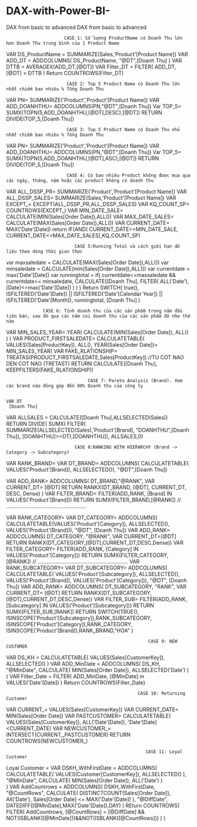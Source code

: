 # DAX-with-Power-BI-
DAX from basic to advanced
DAX from basic to advanced

                          CASE 1: Số lượng ProductName có Doanh Thu lớn hơn Doanh Thu trung bình của 1 Product Name              

VAR DS_ProductName = 
    SUMMARIZE(Sales,'Product'[Product Name])
VAR ADD_DT = 
    ADDCOLUMNS(
        DS_ProductName,
        "@DT",[Doanh Thu]
    )
VAR DTTB = 
    AVERAGEX(ADD_DT,[@DT])
VAR Filter_DT = 
    FILTER(
        ADD_DT,
        [@DT] > DTTB
    )
Return
    COUNTROWS(Filter_DT)
    

                           CASE 2: Top 5 Product Name có Doanh Thu lớn nhất chiếm bao nhiêu % Tổng Doanh Thu
                           
 VAR PN=
    SUMMARIZE('Product','Product'[Product Name])
VAR ADD_DOANHTHU=
    ADDCOLUMNS(PN,"@DT",[Doanh Thu])
Var TOP_5= 
    SUMX(TOPN(5,ADD_DOANHTHU,[@DT],DESC),[@DT])
RETURN
DIVIDE(TOP_5,[Doanh Thu])
    
    
                            
                           CASE 3: Top 5 Product Name có Doanh Thu nhỏ nhất chiếm bao nhiêu % Tổng Doanh Thu
                           
 VAR PN=
    SUMMARIZE('Product','Product'[Product Name])
VAR ADD_DOANHTHU=
    ADDCOLUMNS(PN,"@DT",[Doanh Thu])
Var TOP_5= 
    SUMX(TOPN(5,ADD_DOANHTHU,[@DT],ASC),[@DT])
RETURN
DIVIDE(TOP_5,[Doanh Thu])

    
                           CASE 4: Có bao nhiêu Product không được mua qua các ngày, tháng, năm hoặc các product không có doanh thu
                           
                           
 VAR ALL_DSSP_PR=
SUMMARIZE('Product','Product'[Product Name])
VAR ALL_DSSP_SALES=
SUMMARIZE(Sales,'Product'[Product Name])
VAR EXCEPT_=
EXCEPT(ALL_DSSP_PR,ALL_DSSP_SALES)
VAR KQ_COUNT_SP=
COUNTROWS(EXCEPT_)
VAR MIN_DATE_SALE=
CALCULATE(MIN(Sales[Order Date]),ALL())
VAR MAX_DATE_SALES=
CALCULATE(MAX(Sales[Order Date]),ALL())
VAR CURRENT_DATE=
MAX('Date'[Date])
return
IF(AND(
    CURRENT_DATE>=MIN_DATE_SALE,
    CURRENT_DATE<=MAX_DATE_SALES),KQ_COUNT_SP)

                              CASE 5:Running Total và cách giới hạn dữ liệu theo dòng thời gian thực
                              
                             

var maxsaledate = CALCULATE(MAX(Sales[Order Date]),ALL())
var minsaledate = CALCULATE(min(Sales[Order Date]),ALL())
var currentdate = max('Date'[Date])
var runningtotal = 
    if(
        currentdate<=maxsaledate && 
            currentdate>= minsaledate,
        CALCULATE([Doanh Thu], 
            FILTER( 
                ALL('Date'), 
                [Date]<=max('Date'[Date])
            )
        )
    )
Return
SWITCH(
    true(),
    ISFILTERED('Date'[Date]) || ISFILTERED('Date'[Calendar Year]) || ISFILTERED('Date'[Month]), runningtotal,
    [Doanh Thu]
)
                           
                  CASE 6: Tính doanh thu của các sản phẩm trong năm đầu tiên bán, sau đó qua các năm coi doanh thu của các sản phẩm đó như thế nào
                  
  VAR MIN_SALES_YEAR=
   YEAR(
       CALCULATE(MIN(Sales[Order Date]),
       ALL()
            )
              )
VAR PRODUCT_FIRSTSALEDATE=
    CALCULATETABLE(
        VALUES(Sales[ProductKey]),
        ALL(),
     YEAR(Sales[Order Date])= MIN_SALES_YEAR)
VAR FAKE_RLATIONSHIP=
    TREATAS(PRODUCT_FIRSTSALEDATE,Sales[ProductKey])
    //TU COT NAO DEN COT NAO (TRETAST)
RETURN
 CALCULATE([Doanh Thu],
 KEEPFILTERS(FAKE_RLATIONSHIP))
 
 
 
                                   CASE 7: Pareto Analysis (Brand). Xem các brand nào đóng góp đến 80% Doanh thu của công ty
    
    
    VAR DT
     [Doanh Thu]
VAR ALLSALES = 
    CALCULATE([Doanh Thu],ALLSELECTED(Sales))     
RETURN
DIVIDE(
    SUMX( 
        FILTER( SUMMARIZE(ALLSELECTED(Sales),'Product'[Brand],
            "DOANHTHU",[Doanh Thu]),
            [DOANHTHU]>=DT),[DOANHTHU]),
 ALLSALES,0)
                     
                     
                     
                     
                              CASE 8:RANKING WITH HIERARCHY (Brand -> Category -> Subcategory)
 VAR RANK_BRAND=
  VAR DT_BRAND=
   ADDCOLUMNS(
       CALCULATETABLE(
           VALUES('Product'[Brand]),
           ALLSELECTED()),
           "@DT",[Doanh Thu])
    
   VAR ADD_RANK=
       ADDCOLUMNS(
           DT_BRAND,"@RANK",
           VAR CURRENT_DT= [@DT]
           RETURN
           RANKX(DT_BRAND,
              [@DT],
                 CURRENT_DT,
                   DESC,
                      Dense)
                            )
VAR FILTER_BRAND=
    FILTER(ADD_RANK,
            [Brand] IN VALUES('Product'[Brand]))
RETURN
    SUMX(FILTER_BRAND,[@RANK])
    // ......................................................

VAR RANK_CATEGORY=
     VAR DT_CATEGORY=
          ADDCOLUMNS(
              CALCULATETABLE(VALUES('Product'[Category]),
              ALLSELECTED(),
              VALUES('Product'[Brand])),
              "@DT",
              [Doanh Thu])
    VAR ADD_RANK=
            ADDCOLUMNS( 
                DT_CATEGORY,
                "@RANK",
                      VAR CURRENT_DT=[@DT]
                   RETURN
            RANKX(DT_CATEGORY,[@DT],CURRENT_DT,DESC,Dense))
VAR FILTER_CATEGORY=
      FILTER(ADD_RANK,
              [Category] IN VALUES('Product'[Category]))
    RETURN
    SUMX(FILTER_CATEGORY,[@RANK])
    // .............................................................
VAR RANK_SUBCATEGORY=
    VAR DT_SUBCATEGORY=
        ADDCOLUMNS(
            CALCULATETABLE(
                  VALUES('Product'[Subcategory]),
                  ALLSELECTED(),
                  VALUES('Product'[Brand]),
                  VALUES('Product'[Category])),
                "@DT",
                 [Doanh Thu])
    VAR ADD_RANK=
            ADDCOLUMNS(
                    DT_SUBCATEGORY,
                    "RANK",
                    VAR CURRENT_DT= [@DT]
                    RETURN
                    RANKX(DT_SUBCATEGORY,[@DT],CURRENT_DT,DESC,Dense))
VAR FILTER_SUB=
     FILTER(ADD_RANK,
          [Subcategory] IN VALUES('Product'[Subcategory]))
        RETURN 
            SUMX(FILTER_SUB,[RANK])
RETURN 
 SWITCH(TRUE(),
     ISINSCOPE('Product'[Subcategory]),RANK_SUBCATEGORY,
     ISINSCOPE('Product'[Category]),RANK_CATEGORY,
     ISINSCOPE('Product'[Brand]),RANK_BRAND,"HOA"
  )
  
  
                                                          CASE 9: NEW CUSTOMER         
                                                          
VAR DS_KH =
    CALCULATETABLE(
        VALUES(Sales[CustomerKey]),
        ALLSELECTED()
    )
VAR ADD_MinDate = 
    ADDCOLUMNS(
        DS_KH,
        "@MinDate",
        CALCULATE(
            MIN(Sales[Order Date]),
            ALLSELECTED('Date')
        )
    )
VAR Filter_Date =
    FILTER(
        ADD_MinDate,
        [@MinDate] in VALUES('Date'[Date])
    )
Return
    COUNTROWS(Filter_Date)
    
                                                      CASE 10: Returning Customer
                                                      
   VAR CURRENT_=
          VALUES(Sales[CustomerKey]) 
 VAR CURRENT_DATE=
         MIN(Sales[Order Date])
 VAR PASTCUSTOMER= 
        CALCULATETABLE(
            VALUES(Sales[CustomerKey]),
        ALL('Date'[Date]),
        'Date'[Date]<CURRENT_DATE)
 VAR NEWCUSTOMER_= 
        INTERSECT(CURRENT_,PASTCUSTOMER)
 RETURN
        COUNTROWS(NEWCUSTOMER_)
                                                       
                                                       
                                                         CASE 11: Loyal Customer
                                                         
   Loyal Customer = 
VAR DSKH_WithFirstDate = 
    ADDCOLUMNS(
        CALCULATETABLE(
            VALUES(Customer[CustomerKey]),
            ALLSELECTED()
        ),
        "@MinDate",
        CALCULATE(
            MIN(Sales[Order Date]),
            ALL('Date')
        )    
    )
VAR AddCountrows = 
    ADDCOLUMNS(
        DSKH_WithFirstDate,
        "@CountRows",
        CALCULATE(
            DISTINCTCOUNT(Sales[Order Date]),
          	All('Date'),
          	Sales[Order Date] <= MAX('Date'[Date])
        ),
        "@DiffDate",
        DATEDIFF([@MinDate],MAX('Date'[Date]),DAY)
    )
REturn
    COUNTROWS(
        FILTER(
            AddCountrows,
            [@CountRows] = [@DiffDate] && NOT(ISBLANK([@MinDate]))&&NOT(ISBLANK([@CountRows]))
        )
    )
                                                       

                  
  
   
